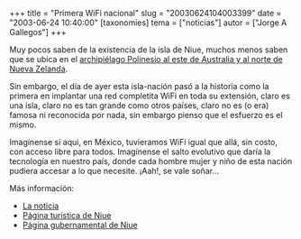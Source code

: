+++
title = "Primera WiFi nacional"
slug = "20030624104003399"
date = "2003-06-24 10:40:00"
[taxonomies]
tema = ["noticias"]
autor = ["Jorge A Gallegos"]
+++

Muy pocos saben de la existencia de la isla de Niue, muchos menos saben
que se ubica en el [archipiélago Polinesio al este de Australia y al
norte de Nueva
Zelanda](http://www.niueisland.com/newpage7_files/map.gif).

Sin embargo, el día de ayer esta isla-nación pasó a la historia como la
primera en implantar una red completita WiFi en toda su extensión, claro
es una isla, claro no es tan grande como otros países, claro no es (o
era) famosa ni reconocida por nada, sin embargo pienso que el esfuerzo
es el mismo.

<!-- more -->
Imagínense si aqui, en México, tuvieramos WiFi igual que allá, sin
costo, con acceso libre para todos. Imagínense el salto evolutivo que
daría la tecnología en nuestro país, donde cada hombre mujer y niño de
esta nación pudiera accesar a lo que necesite. ¡Aah!, se vale soñar...

Más información:

-   [La
    noticia](http://www.businesswire.com/cgi-bin/cb_headline.cgi?&story_file=bw.062303/231745687)
-   [Página turística de Niue](http://www.niueisland.com/)
-   [Página gubernamental de Niue](http://www.gov.nu/)

